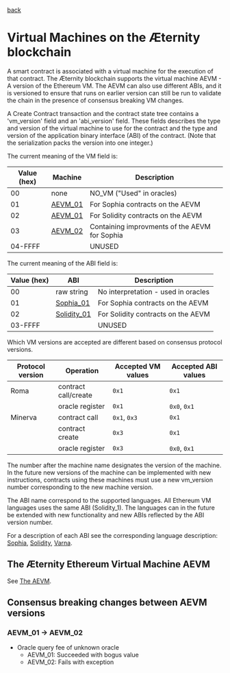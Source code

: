 [back](./contracts.md)
# Virtual Machines on the Æternity blockchain

A smart contract is associated with a virtual machine for the execution of that
contract. The Æternity blockchain supports the virtual machine AEVM - A version
of the Ethereum VM. The AEVM can also use different ABIs, and it is versioned to
ensure that runs on earlier version can still be run to validate the chain in
the presence of consensus breaking VM changes.

A Create Contract transaction and the contract state tree contains a
'vm_version' field and an 'abi_version' field. These fields describes the type
and version of the virtual machine to use for the contract and the type and
version of the application binary interface (ABI) of the contract. (Note that
the serialization packs the version into one integer.)

The current meaning of the VM field is:

| Value (hex) | Machine  | Description
| ----------- | -------- | -----------
|   00        | none     | NO_VM ("Used" in oracles)
|   01        | [AEVM_01](aevm.md)  | For Sophia contracts on the AEVM
|   02        | [AEVM_01](aevm.md)  | For Solidity contracts on the AEVM
|   03        | [AEVM_02](aevm.md)  | Containing improvments of the AEVM for Sophia
|   04-FFFF   |          | UNUSED

The current meaning of the ABI field is:

| Value (hex) | ABI         | Description
| ----------- | ----------- | -----------
|   00        | raw string  | No interpretation - used in oracles
|   01        | [Sophia_01](sophia.md#the-sophia_01-abi)   | For Sophia contracts on the AEVM
|   02        | [Solidity_01](solidity.md#the-solidity_01-abi) | For Solidity contracts on the AEVM
|   03-FFFF   |             | UNUSED

Which VM versions are accepted are different based on consensus protocol versions.

| Protocol version | Operation            | Accepted VM values | Accepted ABI values |
| ---------------- | ---------            | ------------------ | ------------------- |
| Roma             | contract call/create | `0x1`              | `0x1`
|                  | oracle register      | `0x1`              | `0x0`, `0x1`
| Minerva          | contract call        | `0x1`, `0x3`       | `0x1`
|                  | contract create      | `0x3`              | `0x1`
|                  | oracle register      | `0x3`              | `0x0`, `0x1`

The number after the machine name designates the version of the machine.
In the future new versions of the machine can be implemented with new instructions,
contracts using these machines must use a new vm_version number corresponding
to the new machine version.

The ABI name correspond to the supported languages. All Ethereum VM languages
uses the same ABI (Solidity_1). The languages can in the future be extended
with new functionality and new ABIs reflected by the ABI version number.

For a description of each ABI see the corresponding language description:
[Sophia](sophia.md), [Solidity](solidity.md), [Varna](varna.md).

## The Æternity Ethereum Virtual Machine AEVM
See [The AEVM](./aevm.md).

## Consensus breaking changes between AEVM versions
### AEVM_01 -> AEVM_02
* Oracle query fee of unknown oracle
  * AEVM_01: Succeeded with bogus value
  * AEVM_02: Fails with exception
